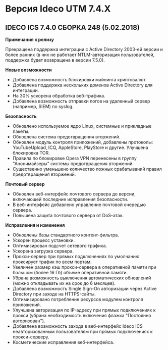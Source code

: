 # Версия Ideco UTM 7.4.X

## **IDECO ICS 7.4.0 СБОРКА 248 (5.02.2018)**

**Примечания к релизу**

Прекращена поддержка интеграции с Active Directory 2003-ей версии и более ранних (в них не работает NTLM-авторизация пользователей, поддержка будет возвращена в версии 7.5.0).

**Новые возможности**

* Добавлена возможность блокировки майнинга криптовалют.
* Добавлена поддержка нескольких доменов Active Directory для интеграции.
* На 30% ускорена обработка веб-трафика.
* Добавлена возможность отправки логов на удаленный сервер (например, SIEM) по syslog.

**Безопасность**

* Обновлено используемое ядро Linux, системные и прикладные пакеты.
* Обновлена система предотвращения вторжений.
* Обновлен модуль контроля приложений, добавлены протоколы: YouTubeUpload, ICQ, AppleStore, PlayStore и другие. Улучшена блокировка TOR.
* Правила по блокировке Opera VPN перенесены в группу "Анонимайзеры" системы предотвращения вторжений.
* Существенно уменьшено количество ложных срабатываний правил предотвращения вторжений.

**Почтовый сервер**

* Обновлен веб-интерфейс почтового сервера до версии, включающей последние исправления безопасности.
* В веб-интерфейс добавлено управление почтовой очередью сервера.
* Повышена защита почтового сервера от DoS-атак.

**Исправления и изменения**

* Обновлены базы стандартного контент-фильтра.
* Ускорен процесс установки.
* Оптимизирован подсчет сетевого трафика.
* Ускорена загрузка сервера.
* Прокси-сервер при прямых подключениях по умолчанию проксирует трафик по всем портам.
* Увеличен размер кэш прокси-сервера в оперативной памяти при большом (более 16 Гб) объеме оперативной памяти.
* Убрана возможность выключения автоматических обновлений (можно откладывать их на срок до 6 месяцев).
* Добавлена возможность Single Sign-On авторизации через Active Directory при заходе на HTTPS-сайты.
* Оптимизировано потребление ресурсов модулем контроля приложений.
* Улучшена авторизация по IP-адресу при прямых подключениях к прокси (убрана необходимость включения флажка "Постоянно авторизован").
* Добавлена возможность захода в веб-интерфейс Ideco ICS неавторизованным пользователям при прямых подключениях к прокси-серверу.
* Косметические исправления веб-интерфейса.
